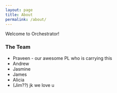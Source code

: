 ```yaml
---
layout: page
title: About
permalink: /about/
---
```


Welcome to Orchestrator!

### The Team

- Praveen - our awesome PL who is carrying this
- Andrew
- Jasmine
- James
- Alicia
- (Jim??) jk we love u

